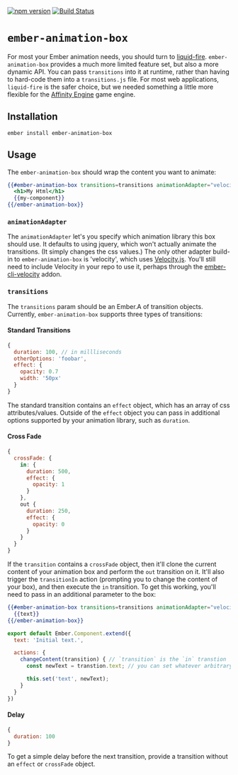 [![npm version](https://badge.fury.io/js/ember-animation-box.svg)](https://badge.fury.io/js/ember-animation-box)
[![Build Status](https://travis-ci.org/null-null-null/ember-animation-box.svg?branch=master)](https://travis-ci.org/null-null-null/ember-animation-box)

# `ember-animation-box`

For most your Ember animation needs, you should turn to [liquid-fire](https://github.com/ember-animation/liquid-fire). `ember-animation-box` provides a much more limited feature set, but also a more dynamic API. You can pass `transitions` into it at runtime, rather than having to hard-code them into a `transitions.js` file. For most web applications, `liquid-fire` is the safer choice, but we needed something a little more flexible for the [Affinity Engine](https://github.com/affinity-engine/affinity-engine) game engine.

## Installation

`ember install ember-animation-box`

## Usage

The `ember-animation-box` should wrap the content you want to animate:

```hbs
{{#ember-animation-box transitions=transitions animationAdapter="velocity"}}
  <h1>My Html</h1>
  {{my-component}}
{{/ember-animation-box}}
```

### `animationAdapter`

The `animationAdapter` let's you specify which animation library this box should use. It defaults to using jquery, which won't actually animate the transitions. (It simply changes the css values.) The only other adapter build-in to `ember-animation-box` is 'velocity', which uses [Velocity.js](https://github.com/julianshapiro/velocity). You'll still need to include Velocity in your repo to use it, perhaps through the [ember-cli-velocity](https://github.com/EmberSherpa/ember-cli-velocity) addon.

### `transitions`

The `transitions` param should be an Ember.A of transition objects. Currently, `ember-animation-box` supports three types of transitions:

#### Standard Transitions

```js
{
  duration: 100, // in millliseconds
  otherOptions: 'foobar',
  effect: {
    opacity: 0.7
    width: '50px'
  }
}
```

The standard transition contains an `effect` object, which has an array of css attributes/values. Outside of the `effect` object you can pass in additional options supported by your animation library, such as `duration`.

#### Cross Fade

```js
{
  crossFade: {
    in: {
      duration: 500,
      effect: {
        opacity: 1
      }
    },
    out {
      duration: 250,
      effect: {
        opacity: 0
      }
    }
  }
}
```

If the `transition` contains a `crossFade` object, then it'll clone the current content of your animation box and perform the `out` transition on it. It'll also trigger the `transitionIn` action (prompting you to change the content of your box), and then execute the `in` transition. To get this working, you'll need to pass in an additional parameter to the box:

```hbs
{{#ember-animation-box transitions=transitions animationAdapter="velocity" transitionIn=(action "changeContent")}}
  {{text}}
{{/ember-animation-box}}
```

```js
export default Ember.Component.extend({
  text: 'Initial text.',

  actions: {
    changeContent(transition) { // `transition` is the `in` transtion
      const newText = transtion.text; // you can set whatever arbitrary value on the `in` object that you need

      this.set('text', newText);
    }
  }
})
```

#### Delay

```js
{
  duration: 100
}
```

To get a simple delay before the next transition, provide a transition without an `effect` or `crossFade` object.
